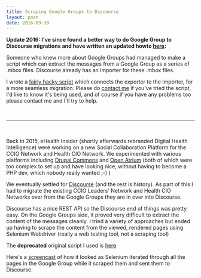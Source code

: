 ```yaml
---
title: Scraping Google Groups to Discourse
layout: post
date: 2016-09-30
---
```

**Update 2016: I've since found a better way to do Google Group to Discourse migrations and have written an updated howto [here](https://meta.discourse.org/t/migration-of-google-groups-to-discourse/48012):**

Someone who knew more about Google Groups had managed to make a script which can extract the messages from a Google Group as a series of .mbox files. Discourse already has an importer for these .mbox files.

I wrote a [fairly hacky script](https://github.com/pacharanero/google_group.to_discourse) which connects the exporter to the importer, for a more seamless migration. Please do [contact me](mailto:marcusbaw@gmail.com) if you've tried the script, I'd like to know it's being used, and of course if you have any problems too please contact me and I'll try to help.

<br/>

------

<br/>

Back in 2015, eHealth Insider (shortly afterwards rebranded Digital Health Intelligence) were working on a new Social Collaboration Platform for the CCIO Network and Health CIO Network. We experimented with various platforms including [Drupal Commons](https://www.drupal.org/project/commons) and [Open Atrium](http://www.openatrium.com/#!/) (both of which were too complex to set up and have looking nice, without having to become a PHP dev, which nobody really wanted ;-) )

We eventually settled for [Discourse](http://www.discourse.org) (and the rest is history). As part of this I had to migrate the existing CCIO Leaders' Network and Health CIO Networks over from the Google Groups they are in over into Discourse.

Discourse has a nice REST API so the Discourse end of things was pretty easy. On the Google Groups side, it proved very difficult to extract the content of the messages cleanly. I tried a variety of approaches but ended up having to scrape the content from the viewed, rendered pages using Selenium Webdriver (really a web testing tool, not a scraping tool)

The **deprecated** original script I used is [here](https://github.com/pacharanero/google_group.to_discourse) 

Here's a [screencast](https://youtu.be/RZLD8tXREvw) of how it looked as Selenium iterated through all the pages in the Google Group while it scraped them and sent them to Discourse.
